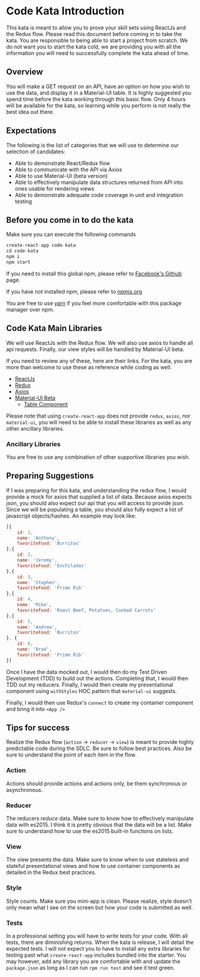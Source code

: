 # Code Kata Introduction
This kata is meant to allow you to prove your skill sets using ReactJs and the Redux flow. Please read this document before coming in to take the kata. You are responsible to being able to start a project from scratch. We do not want you to start the kata cold, we are providing you with all the information you will need to successfully complete the kata ahead of time.

## Overview
You will make a GET request on an API, have an option on how you wish to use the data, and display it in a Material-UI table. It is highly suggested you spend time before the kata working through this basic flow. Only 4 hours will be available for the kata, so learning while you perform is not really the best idea out there.

## Expectations
The following is the list of categories that we will use to determine our selection of candidates:

*	Able to demonstrate React/Redux flow
*	Able to communicate with the API via Axios
*	Able to use Material-UI (beta version)
*	Able to effectively manipulate data structures returned from API into ones usable for rendering views
* 	Able to demonstrate adequate code coverage in unit and integration testing
 
## Before you come in to do the kata
Make sure you can execute the following commands

```javascript
create-react-app code-kata
cd code-kata
npm i
npm start
```

If you need to install this global npm, please refer to [Facebook's Github](https://github.com/facebookincubator/create-react-app) page.

If you have not installed npm, please refer to [npmjs.org](https://nodejs.org/en/)

You are free to use [yarn](https://yarnpkg.com/lang/en/docs/install/) if you feel more comfortable with this package manager over npm.

## Code Kata Main Libraries
We will use ReactJs with the Redux flow. We will also use axios to handle all api requests. Finally, our view styles will be handled by Material-UI beta. 

If you need to review any of these, here are their links. For the kata, you are more than welcome to use these as reference while coding as well.

* [ReactJs](https://reactjs.org/)
* [Redux](https://redux.js.org/)
* [Axios](https://www.npmjs.com/package/axios)
* [Material-UI Beta](https://material-ui-next.com/)
	* [Table Component](https://material-ui-next.com/demos/tables/)

Please note that using `create-react-app` does not provide `redux`, `axios`, nor `material-ui`, you will need to be able to install these libraries as well as any other ancillary libraries.

### Ancillary Libraries
You are free to use any combination of other supportive libraries you wish. 

## Preparing Suggestions
If I was preparing for this kata, and understanding the redux flow, I would provide a mock for axios that supplied a list of data. Because axios expects json, you should also expect our api that you will access to provide json. Since we will be populating a table, you should also fully expect a list of javascript objects/hashes. An example may look like:

```javascript
[{
    id: 1,
    name: 'Anthony',
    favoriteFood: 'Burritos'
},{
    id: 2,
    name: 'Jeremy',
    favoriteFood: 'Enchiladas'
},{
    id: 3,
    name: 'Stephen',
    favoriteFood: 'Prime Rib'
},{
    id: 4,
    name: 'Mike',
    favoriteFood: 'Roast Beef, Potatoes, Cooked Carrots'
},{
    id: 5,
    name: 'Andrew',
    favoriteFood: 'Burritos'
}, {
    id: 6,
    name: 'Brad',
    favoriteFood: 'Prime Rib'
}]
```

Once I have the data mocked out, I would then do my Test Driven Development (TDD) to build out the actions. Completing that, I would then TDD out my reducers. Finally, I would then create my presentational component using `withStyles` HOC pattern that `material-ui` suggests. 

Finally, I would then use Redux's `connect` to create my container component and bring it into `<App />`

## Tips for success
Realize the Redux flow (`action` -> `reducer` -> `view`) is meant to provide highly predictable code during the SDLC. Be sure to follow best practices. Also be sure to understand the point of each item in the flow. 

### Action
Actions should provide actions and actions only, be them synchronous or asynchronous.

### Reducer
The reducers _reduce_ data. Make sure to know how to effectively manipulate data with es2015. I think it is pretty obvious that the data will be a list. Make sure to understand how to use the es2015 built-in functions on lists.

### View
The view presents the data. Make sure to know when to use stateless and stateful presentational views and how to use container components as detailed in the Redux best practices.

### Style
Style counts. Make sure you mini-app is clean. Please realize, style doesn't only mean what I see on the screen but how your code is submitted as well.

### Tests
In a professional setting you will have to write tests for your code. With all tests, there are diminishing returns. When the kata is release, I will detail the expected tests. I will not expect you to have to install any extra libraries for testing past what `create-react-app` includes bundled into the starter. You may however, add any library you are comfortable with and update the `package.json` as long as I can run `rpm run test` and see it test green.



```